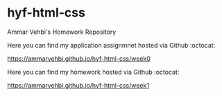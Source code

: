 # hyf-html-css

Ammar Vehbi's Homework Repository


Here you can find my application assignmnet hosted via Github :octocat:

https://ammarvehbi.github.io/hyf-html-css/week0



Here you can find my homework hosted via Github :octocat:

https://ammarvehbi.github.io/hyf-html-css/week1
